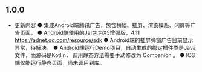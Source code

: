## 1.0.0

* 更新内容
● 集成Android端腾讯广告，包含横幅、插屏、渲染模版、闪屏等广告页面。
● Android端使用的Jar包为X5增强版，4.11 https://adnet.qq.com/resource/sdk
● Android端的插屏弹窗广告目前显示异常，待解决。
● Android端运行Demo项目，自动生成的绑定插件类是Java文件，而源码是Kotlin，
调用静态方法需要手动修改为 Companion 。
● IOS端仅能运行静态页面，尚未调用到库。

